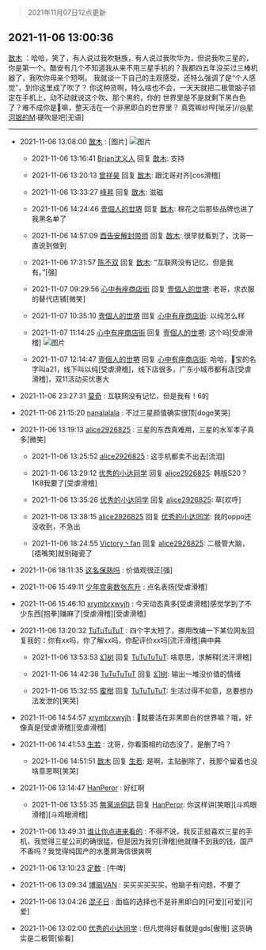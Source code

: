> 2021年11月07日12点更新
<link rel="stylesheet" href="https://cdn.jsdelivr.net/gh/taotie6/sampleJSON@main/css/photo_show.css">
<meta name="referrer" content="no-referrer" />


 ## 2021-11-06 13:00:36 

 [㪚木](https://www.coolapk.com/feed/31261254?shareKey=MzdmNDQ0YTY2ZjcxNjE4NjBiZmY~) ：哈哈，笑了，有人说过我吹魅族，有人说过我吹华为，但说我吹三星的，你是第一个。酷安有几个不知道我从来不用三星手机的？我都四五年没买过三棒机器了，我吹你母亲个短啊。
我就谈一下自己的主观感受，还特么强调了是“个人感觉”，到你这里成了吹了？
你这种货啊，特么啥也不会<!--break-->，一天天就把二极管脑子锁定在手机上，动不动就说这个吹、那个黑的，你的 世界里是不是就剩下黑白色了？难不成你是🐶嘛，整天活在一个非黑即白的世界里？
真霓嘛纱哔[呲牙]//<a class="feed-link-uname" href="/u/星河银的M">@星河银的M</a>:硬吹是吧[无语] 

<div class="album">
</div>

 ------- 

- 2021-11-06 13:08:00 [㪚木](uid=1081091) : [图片] ![图片](https://image.coolapk.com/feed/2021/1106/13/1081091_63986566_5177_2212@1080x1668.png)

    - 2021-11-06 13:16:41 [Brian沈义人](uid=886080) 回复 [㪚木](uid=1081091): 支持 

    - 2021-11-06 13:20:13 [曾祥昊](uid=6695078) 回复 [㪚木](uid=1081091): 跟沈哥对齐[cos滑稽] 

    - 2021-11-06 13:33:27 [峰昇](uid=2411155) 回复 [㪚木](uid=1081091): 滋磁 

    - 2021-11-06 14:24:46 [壹個人的丗堺](uid=1461483) 回复 [㪚木](uid=1081091): 棉花之后那些品牌也进了我黑名单了 

    - 2021-11-06 14:57:09 [酉告安解封带师](uid=1199540) 回复 [㪚木](uid=1081091): 很早就看到了，沈哥一直说到做到 

    - 2021-11-06 17:31:57 [陈不双](uid=3701802) 回复 [㪚木](uid=1081091): “互联网没有记忆，但是我有。”[强] 

    - 2021-11-07 09:29:56 [心中有座商店街](uid=1636078) 回复 [壹個人的丗堺](uid=1461483): 老哥，求衣服的替代店铺[微笑] 

    - 2021-11-07 10:35:10 [壹個人的丗堺](uid=1461483) 回复 [心中有座商店街](uid=1636078): 以纯怎么样 

    - 2021-11-07 11:14:25 [心中有座商店街](uid=1636078) 回复 [壹個人的丗堺](uid=1461483): 这个吗[受虐滑稽] ![图片](https://image.coolapk.com/feed/2021/1107/11/1636078_ef05833f_4864_8394@1080x2408.jpeg)

    - 2021-11-07 12:14:47 [壹個人的丗堺](uid=1461483) 回复 [心中有座商店街](uid=1636078): 哈哈，🍑宝的名字叫a21，线下叫以纯[受虐滑稽]，线下店很多，广东小城市都有店[受虐滑稽]，双11活动买优惠大 

- 2021-11-06 23:27:31 [莫奇](uid=131936) : 互联网没有记忆，但是我有！6的 

- 2021-11-06 21:15:20 [nanalalala](uid=3675147) : 不过三星颜值确实很顶[doge笑哭] 

- 2021-11-06 13:19:13 [alice2926825](uid=1064232) : 三星的东西真难用，三星的水军孝子真多[微笑] 

    - 2021-11-06 13:25:52 [alice2926825](uid=1064232) : 这手机都卖不出去[流泪] 

    - 2021-11-06 13:29:12 [优秀的小达同学](uid=3114536) 回复 [alice2926825](uid=1064232): 韩版S20？ 1K8我要了[受虐滑稽] 

    - 2021-11-06 13:35:26 [优秀的小达同学](uid=3114536) 回复 [alice2926825](uid=1064232): 草[欢呼] 

    - 2021-11-06 13:38:15 [alice2926825](uid=1064232) 回复 [优秀的小达同学](uid=3114536): 我的oppo还没收到，不急出 

    - 2021-11-06 18:24:55 [Victory丶fan](uid=702491) 回复 [alice2926825](uid=1064232): 二极管大脑，[捂嘴笑]就别碰瓷了 

- 2021-11-06 18:11:35 [这名保熟吗](uid=2764433) : 价值观很正[强] 

- 2021-11-06 15:49:11 [少年宫奥数张东升](uid=618257) : 点名表扬[受虐滑稽] 

- 2021-11-06 15:46:10 [xrymbrxwyjh](uid=1710564) : 今天动态真多[受虐滑稽]感觉学到了不少东西[抱拳]赚麻了[受虐滑稽][受虐滑稽] 

- 2021-11-06 13:20:32 [TuTuTuTuT](uid=1433312) : 四个字太短了，挪用改编一下某位网友回复我的：你有xx吗，你了解xx吗，你配评价xx吗[流汗滑稽]典中典 

    - 2021-11-06 13:53:53 [幻树](uid=1161182) 回复 [TuTuTuTuT](uid=1433312): 啥意思，求解释[流汗滑稽] 

    - 2021-11-06 14:42:38 [TuTuTuTuT](uid=1433312) 回复 [幻树](uid=1161182): 输出一堆没价值的情绪 

    - 2021-11-06 15:32:55 [蜜柑](uid=1097842) 回复 [TuTuTuTuT](uid=1433312): 生活过得不如意，总要想办法发泄的[笑哭] 

- 2021-11-06 14:54:57 [xrymbrxwyjh](uid=1710564) : 🐶就要活在非黑即白的世界嘛？哦，好像真是[受虐滑稽][受虐滑稽] 

- 2021-11-06 14:41:53 [生若](uid=1594912) : 沈哥，你看面相的动态没了，是删了吗？ 

    - 2021-11-06 14:51:51 [㪚木](uid=1081091) 回复 [生若](uid=1594912): 是啊，主贴删除了，我那个留着也没啥意思啊[笑哭] 

- 2021-11-06 13:14:47 [HanPeror](uid=1834597) : 好红啊 

    - 2021-11-06 13:55:35 [無黨派侗誌](uid=963651) 回复 [HanPeror](uid=1834597): 你这样讲[笑眼][斗鸡眼滑稽][斗鸡眼滑稽] 

- 2021-11-06 13:49:31 [谁让你点进来看的](uid=1348471) : 不得不说，我反正挺喜欢三星的手机，我觉得三星公司的确很猛，但是因为我穷[滑稽]他就赚不到我的钱，国产不香吗？我觉得纯国产的水墨屏海信很爽啊 

- 2021-11-06 13:10:23 [定数](uid=5774495) : [牛啤] 

- 2021-11-06 13:09:34 [博丽VAN](uid=3167897) : 买买买买买买，他脑子有问题，不要了 

- 2021-11-06 13:04:26 [混子日](uid=1878276) : 面临的选择也不是非黑即白的[可爱][可爱][可爱] 

- 2021-11-06 13:02:00 [优秀的小达同学](uid=3114536) : 但凡觉得好看就是gds[傲慢]
这货确实是二极管[偷看] 

